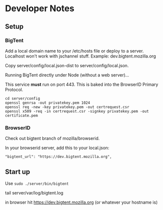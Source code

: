 # Developer Notes #
## Setup ##

### BigTent

Add a local domain name to your /etc/hosts file or deploy to a server. Localhost won't work with jschannel stuff. Example: dev.bigtent.mozilla.org

Copy server/config/local.json-dist to server/config/local.json.

Running BigTent directly under Node (without a web server)...

This service **must** run on port 443. This is baked into the BrowserID Primary Protocol.

    cd server/config
    openssl genrsa -out privatekey.pem 1024
    openssl req -new -key privatekey.pem -out certrequest.csr
    openssl x509 -req -in certrequest.csr -signkey privatekey.pem -out certificate.pem

### BrowserID
Check out bigtent branch of mozilla/browserid.

In your browserid server, add this to your local.json:

    "bigtent_url": "https://dev.bigtent.mozilla.org",

## Start up

Use ``sudo ./server/bin/bigtent``

tail server/var/log/bigtent.log

in browser hit https://dev.bigtent.mozilla.org (or whatever your hostname is)
